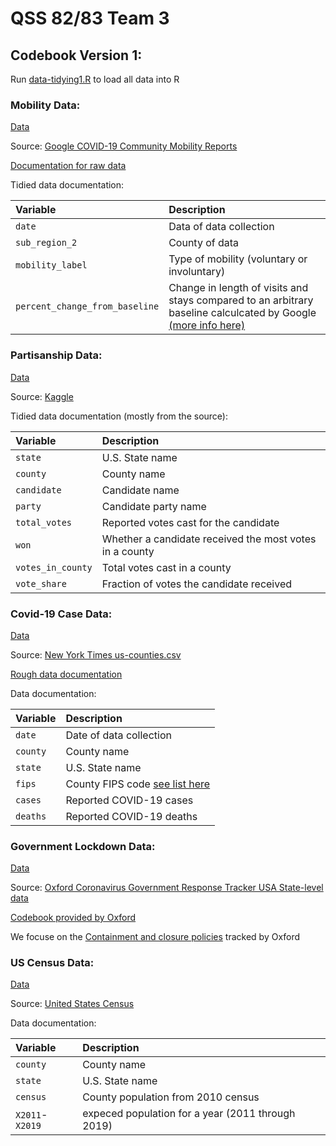 # QSS 82/83 Team 3
## Codebook Version 1:

Run [data-tidying1.R](./scripts/data-tidying1.R) to load all data into R

### Mobility Data:

[Data](./data/2020_US_Region_Mobility_Report.csv)

Source: [Google COVID-19 Community Mobility Reports](https://www.google.com/covid19/mobility/index.html?hl=en)

[Documentation for raw data](https://www.google.com/covid19/mobility/data_documentation.html)

Tidied data documentation:

| Variable       | Description     | 
| :------------- | :---------- | 
|`date`          | Data of data collection   |
| `sub_region_2` | County of data |
| `mobility_label` | Type of mobility (voluntary or involuntary)|
|`percent_change_from_baseline`| Change in length of visits and stays compared to an arbitrary baseline calculcated by Google [(more info here)](https://www.google.com/covid19/mobility/data_documentation.html#about-this-data)|

### Partisanship Data:

[Data](./data/president_county_candidate.csv)

Source: [Kaggle](https://www.kaggle.com/unanimad/us-election-2020?select=president_county_candidate.csv)

Tidied data documentation (mostly from the source):

| Variable       | Description     | 
| :------------- | :---------- | 
|`state`          | U.S. State name |
|`county` | County name |
|`candidate` | Candidate name |
|`party`| Candidate party name |
|`total_votes` | Reported votes cast for the candidate |
|`won`| Whether a candidate received the most votes in a county |
|`votes_in_county`| Total votes cast in a county |
|`vote_share`| Fraction of votes the candidate received|

### Covid-19 Case Data:

[Data](./data/covid-counties.csv)

Source: [New York Times us-counties.csv](https://github.com/nytimes/covid-19-data/)

[Rough data documentation](https://github.com/nytimes/covid-19-data/#historical-data)

Data documentation:

| Variable       | Description     | 
| :------------- | :---------- | 
|`date`          | Date of data collection |
|`county` | County name |
|`state` | U.S. State name |
|`fips`| County FIPS code [see list here](https://www.nrcs.usda.gov/wps/portal/nrcs/detail/national/home/?cid=nrcs143_013697)  |
|`cases` | Reported COVID-19 cases |
|`deaths`| Reported COVID-19 deaths |

### Government Lockdown Data:

[Data](./data/lockdowns_by_state.csv)

Source: [Oxford Coronavirus Government Response Tracker USA State-level data](https://github.com/OxCGRT/USA-covid-policy)

[Codebook provided by Oxford](https://github.com/OxCGRT/covid-policy-tracker/blob/master/documentation/codebook.md)

We focuse on the [Containment and closure policies](https://github.com/OxCGRT/covid-policy-tracker/blob/master/documentation/codebook.md#containment-and-closure-policies) tracked by Oxford

### US Census Data:

[Data](./data/census-population.csv)

Source: [United States Census](https://www.census.gov/content/census/en/data/datasets/time-series/demo/popest/2010s-counties-total.html)

Data documentation:

| Variable       | Description     | 
| :------------- | :---------- | 
|`county` | County name |
|`state` | U.S. State name |
|`census` | County population from 2010 census |
|`X2011`-`X2019`| expeced population for a year (2011 through 2019)|
